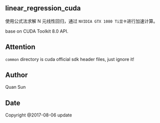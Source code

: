 
## linear_regression_cuda

使用公式法求解 N 元线性回归，通过 `NVIDIA GTX 1080 Ti显卡`进行加速计算。

base on CUDA Toolkit 8.0 API.

## Attention

`common` directory is cuda official sdk header files, just ignore it!

## Author

 Quan Sun

## Date

Copyright @2017-08-06 update